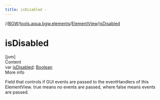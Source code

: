 ```yaml
---
title: isDisabled -
---
```

//[BGW](../../../index.md)/[tools.aqua.bgw.elements](../index.md)/[ElementView](index.md)/[isDisabled](is-disabled.md)



# isDisabled  
[jvm]  
Content  
var [isDisabled](is-disabled.md): [Boolean](https://kotlinlang.org/api/latest/jvm/stdlib/kotlin/-boolean/index.html)  
More info  


Field that controls if GUI events are passed to the eventHandlers of this ElementView. true means no events are passed, where false means events are passed.

  



